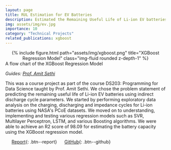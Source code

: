 ```yaml
---
layout: page
title: RUL Estimation for EV Batteries
description: Estimated the Remaining Useful Life of Li-ion EV batteries with an R2 score of 98.09
img: assets/img/ev.jpg
importance: 10
category: "Technical Projects"
related_publications: xgboost
---
```


<center>
<div class="row">
    <div class="col-sm mt-4 mt-md-0">
        {% include figure.html path="assets/img/xgboost.png" title="XGBoost Regression Model" class="img-fluid rounded z-depth-1" %}
    </div>
</div>
</center>
<div class="caption">
    A flow chart of the XGBoost Regression Model
</div>

_Guides: [Prof. Amit Sethi](https://www.ee.iitb.ac.in/~asethi/)_  

This was a course project as part of the course DS203: Programming for Data Science taught by Prof. Amit Sethi. We chose the problem statement of predicting the remaining useful life of Li-ion EV batteries using indirect discharge cycle parameters. We started by performing exploratory data analysis on the charging, discharging and impedance cycles for Li-ion batteries using NASA's PCoE datasets. We moved on to understanding, implementing and testing various regression models such as SVR, Multilayer Perceptron, LSTM, and various Boosting algorithms. We were able to achieve an R2 score of 98.09 for estimating the battery capacity using the XGBoost regression model.

&nbsp;&nbsp;&nbsp;&nbsp; [Report](https://anubhavbhatla.github.io/assets/pdf/RUL_Report.pdf){: .btn--report} &nbsp;&nbsp;&nbsp;&nbsp; [GitHub](https://github.com/AnubhavBhatla/ev-battery-degradation){: .btn--github}
